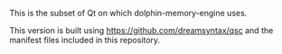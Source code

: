 This is the subset of Qt on which dolphin-memory-engine uses.

This version is built using https://github.com/dreamsyntax/qsc and the manifest
files included in this repository.
